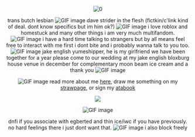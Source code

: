 <div align="center">


![0](https://i.postimg.cc/FFLnpRWQ/Untitled38-20250727124330.png)

trans butch lesbian ![GIF image](https://github.com/user-attachments/assets/d2485f5c-e409-4256-8911-3dc4f22b9ec0)
 dave strider in the flesh (fictkin/c'link kind of deal. dont know specifics but im him ok?) ![GIF image](https://github.com/user-attachments/assets/5cbd7358-072e-4a9f-9da9-8550d5d7e740)
i love roblox and homestuck and many other things i am very much multifandom. ![GIF image](https://github.com/user-attachments/assets/af3cf6a6-fa9c-4078-aab3-793110313962)
i have a hard time talking to strangers but by all means feel free to interact with me first i dont bite and i probably wanna talk to you too. ![GIF image](https://github.com/user-attachments/assets/e05aa515-b002-4b35-a46c-fa3533378cb4)
jake english yumeshipper, he is my girlfriend we have been together for a year please come to our wedding at my jake english bloxburg house venue in december for complementary moon beam ice cream and a thank you ![GIF image](https://github.com/user-attachments/assets/91118b81-0a44-49e1-8044-74c3a09b6cb0)


![GIF image](https://github.com/user-attachments/assets/0fa3e403-9a2d-4489-a179-ebaf91d14032)
 read more about me [here](https://mccallion.straw.page), draw me something on my [strawpage](https://7314.straw.page), or
sign my [atabook](https://007n7.atabook.org)

![](https://komarev.com/ghpvc/?username=007n7&color=ff367c&label=views)
 
![GIF image](https://github.com/user-attachments/assets/59368af3-368c-4752-bf53-26c763a7178e)

dnfi if you associate with egberted and thin ice/iwc if you have previously. no hard feelings there i just dont want that. ![GIF image](https://github.com/user-attachments/assets/9f44a807-e4af-415e-bca4-6a3b8e1ef079)
i also block freely 


</div>
